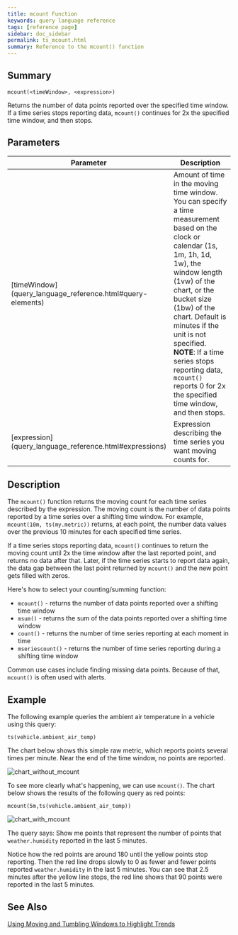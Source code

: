 ```yaml
---
title: mcount Function
keywords: query language reference
tags: [reference page]
sidebar: doc_sidebar
permalink: ts_mcount.html
summary: Reference to the mcount() function
---
```


## Summary

```
mcount(<timeWindow>, <expression>)
```
Returns the number of data points reported over the specified time window. If a time series stops reporting data, `mcount()` continues for 2x the specified time window, and then stops.

## Parameters

<table>
<tbody>
<thead>
<tr><th width="20%">Parameter</th><th width="80%">Description</th></tr>
</thead>
<tr>
<td markdown="span">[timeWindow](query_language_reference.html#query-elements)</td>
<td>Amount of time in the moving time window. You can specify a time measurement based on the clock or calendar (1s, 1m, 1h, 1d, 1w), the window length (1vw) of the chart, or the bucket size (1bw) of the chart. Default is minutes if the unit is not specified.

<div><strong>NOTE</strong>: If a time series stops reporting data, <code>mcount()</code> reports 0 for 2x the specified time window, and then stops.</div></td></tr>
<tr>
<td markdown="span"> [expression](query_language_reference.html#expressions)</td>
<td>Expression describing the time series you want moving counts for.  </td>
</tr>
</tbody>
</table>

## Description

The `mcount()` function returns the moving count for each time series described by the expression. The moving count is the number of data points reported by a time series over a shifting time window. For example, `mcount(10m, ts(my.metric))` returns, at each point, the number data values over the previous 10 minutes for each specified time series.

If a time series stops reporting data, `mcount()` continues to return the moving count until 2x the time window after the last reported point, and returns no data after that. Later, if the time series starts to report data again, the data gap between the last point returned by `mcount()` and the new point gets filled with zeros.

Here's how to select your counting/summing function:

* `mcount()` - returns the number of data points reported over a shifting time window
* `msum()` - returns the sum of the data points reported over a shifting time window
* `count()` - returns the number of time series reporting at each moment in time
* `mseriescount()` - returns the number of time series reporting during a shifting time window

Common use cases include finding missing data points. Because of that, `mcount()` is often used with alerts. 

## Example

The following example queries the ambient air temperature in a vehicle using this query:

`ts(vehicle.ambient_air_temp)`

The chart below shows this simple raw metric, which reports points several times per minute. Near the end of the time window, no points are reported.

![chart_without_mcount](images/mcount_1.png)

To see more clearly what's happening, we can use `mcount()`. The chart below shows the results of the following query as red points:

`mcount(5m,ts(vehicle.ambient_air_temp))`

![chart_with_mcount](images/mcount_2.png)

The query says: Show me points that represent the number of points that `weather.humidity` reported in the last 5 minutes.

Notice how the red points are around 180 until the yellow points stop reporting. Then the red line drops slowly to 0 as fewer and fewer points reported `weather.humidity` in the last 5 minutes. You can see that 2.5 minutes after the yellow line stops, the red line shows that 90 points were reported in the last 5 minutes.

## See Also

[Using Moving and Tumbling Windows to Highlight Trends](query_language_windows_trends.html)

<!---
[Account for Missing Data Points](.html#account-for-missing-data-points)
--->
